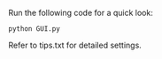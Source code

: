 Run the following code for a quick look:

```
python GUI.py
```

Refer to tips.txt for detailed settings.